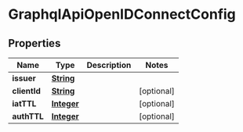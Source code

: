 

# GraphqlApiOpenIDConnectConfig


## Properties

| Name | Type | Description | Notes |
|------------ | ------------- | ------------- | -------------|
|**issuer** | [**String**](String.md) |  |  |
|**clientId** | [**String**](String.md) |  |  [optional] |
|**iatTTL** | [**Integer**](Integer.md) |  |  [optional] |
|**authTTL** | [**Integer**](Integer.md) |  |  [optional] |



